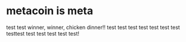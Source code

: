 # metacoin is meta

test
test
winner, winner, chicken dinner!!
test
test
test
test
test
test
test
testtest
test
test
test
test
test!
